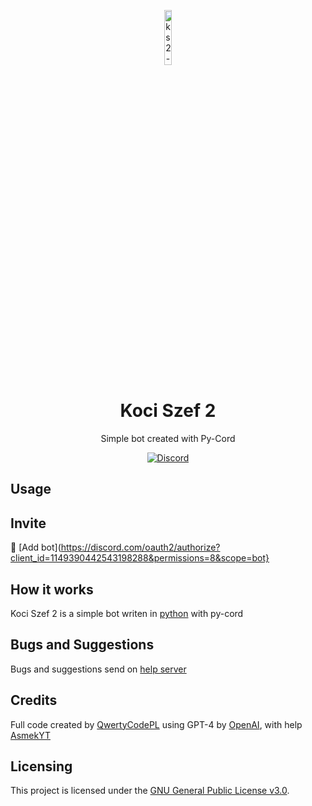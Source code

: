 <p align="center">
<img src="[https://meteorclient.com/icon.png](https://cdn.discordapp.com/attachments/1149407207100792852/1156303391098667158/ks2-logo.png?ex=65147af3&is=65132973&hm=7af9d82a22e93a8ad5c3715a6cab9ac3b31cd18262026dc7fb8d3bb86844d965&)" alt="ks2-logo" width="15%"/>
</p>

<h1 align="center">Koci Szef 2</h1>
<p align="center">Simple bot created with Py-Cord</p>

<div align="center">
    <a href="https://discord.gg/bBGQZvd"><img src="[https://img.shields.io/discord/689197705683140636?logo=discord](https://img.shields.io/discord/965625327541944353?logo=discord)" alt="Discord"/></a>
    <br>
</div>

## Usage

## Invite

🔗 [Add bot](https://discord.com/oauth2/authorize?client_id=1149390442543198288&permissions=8&scope=bot}

## How it works
Koci Szef 2 is a simple bot writen in [python](https://pl.wikipedia.org/wiki/Python) with py-cord


## Bugs and Suggestions
Bugs and suggestions send on [help server](https://discord.gg/QnSy9Jc9PX0)

## Credits
Full code created by [QwertyCodePL](https://github.com/QwertyCodePL) using GPT-4 by [OpenAI](https://openai.com), with help [AsmekYT](https://github.com/AsmekYT)

## Licensing
This project is licensed under the [GNU General Public License v3.0](https://www.gnu.org/licenses/gpl-3.0.en.html). 
